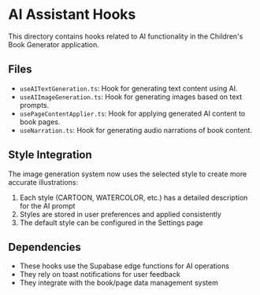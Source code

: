 
# AI Assistant Hooks

This directory contains hooks related to AI functionality in the Children's Book Generator application.

## Files

- `useAITextGeneration.ts`: Hook for generating text content using AI.
- `useAIImageGeneration.ts`: Hook for generating images based on text prompts.
- `usePageContentApplier.ts`: Hook for applying generated AI content to book pages.
- `useNarration.ts`: Hook for generating audio narrations of book content.

## Style Integration

The image generation system now uses the selected style to create more accurate illustrations:

1. Each style (CARTOON, WATERCOLOR, etc.) has a detailed description for the AI prompt
2. Styles are stored in user preferences and applied consistently
3. The default style can be configured in the Settings page

## Dependencies

- These hooks use the Supabase edge functions for AI operations
- They rely on toast notifications for user feedback
- They integrate with the book/page data management system

